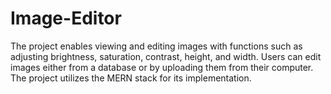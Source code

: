 # Image-Editor
The project enables viewing and editing images with functions such as adjusting brightness, saturation,  contrast, height, and width. Users can edit images either from a database or by uploading them from  their computer. The project utilizes the MERN stack for its implementation.
